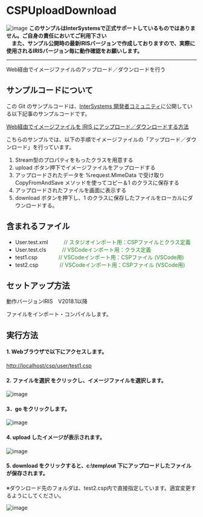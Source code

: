# CSPUploadDownload
![image](https://user-images.githubusercontent.com/24215130/187606574-625d9e98-9632-40f6-8c12-a571d3416a51.png)
**このサンプルはInterSystemsで正式サポートしているものではありません。ご自身の責任においてご利用下さい  
　また、サンプル公開時の最新IRISバージョンで作成しておりますので、実際に使用されるIRISバージョン毎に動作確認をお願いします。** 
***
Web経由でイメージファイルのアップロード／ダウンロードを行う

## サンプルコードについて
この Git のサンプルコードは、[InterSystems 開発者コミュニティ](https://jp.community.intersystems.com/)に公開している以下記事のサンプルコードです。  
  
[Web経由でイメージファイルを IRIS にアップロード／ダウンロードする方法](https://jp.community.intersystems.com/node/525251)

  
こちらのサンプルでは、以下の手順でイメージファイルの「アップロード／ダウンロード」を行っています。  

1. Stream型のプロパティをもったクラスを用意する
2. upload ボタン押下でイメージファイルをアップロードする
3. アップロードされたデータを %request.MimeData で受け取り CopyFromAndSave メソッドを使ってコピー＆1 のクラスに保存する
4. アップロードされたファイルを画面に表示する
5. download ボタンを押下し、1 のクラスに保存したファイルをローカルにダウンロードする。
  
  
## 含まれるファイル

* User.test.xml　　　<font color="ForestGreen">// スタジオインポート用：CSPファイルとクラス定義</font>
* User.test.cls　　　<font color="ForestGreen">// VSCodeインポート用：クラス定義 </font>
* test1.csp　　　　<font color="ForestGreen">// VSCodeインポート用：CSPファイル (VSCode用) </font> 
* test2.csp　　　　<font color="ForestGreen">// VSCodeインポート用：CSPファイル (VSCode用) </font>

  
## セットアップ方法
動作バージョンIRIS　V2018.1以降
 
ファイルをインポート・コンパイルします。

  
## 実行方法

#### 1. Webブラウザで以下にアクセスします。
[http://localhost/csp/user/test1.csp](http://localhost/csp/user/test1.csp)

#### 2. ファイルを選択 をクリックし、イメージファイルを選択します。
![image](https://user-images.githubusercontent.com/24215130/188342333-dfea209d-ef8b-48d5-93e9-89c94efab401.png)

#### 3．go をクリックします。
![image](https://user-images.githubusercontent.com/24215130/188342428-c5dca21b-d109-4f32-b184-5ff851b7f93c.png)

#### 4. upload したイメージが表示されます。
![image](https://user-images.githubusercontent.com/24215130/188343003-8a1b0205-43fc-417d-99e3-f76384e70ee5.png)

#### 5. download をクリックすると、c:\temp\out 下にアップロードしたファイルが保存されます。
※ダウンロード先のフォルダは、test2.csp内で直接指定しています。適宜変更するようにしてください。  
  
![image](https://user-images.githubusercontent.com/24215130/188342926-e1c8dad8-16f8-4004-8f18-2846a7fef339.png)


~~~

